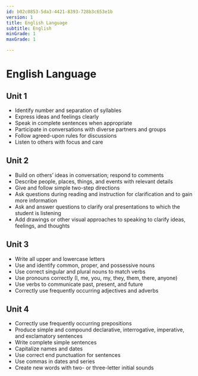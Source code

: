 ```yaml
---
id: b02c0853-5da3-4421-8393-728b3c653e1b
version: 1
title: English Language
subtitle: English
minGrade: 1
maxGrade: 1

---
```

# English Language


## Unit 1
* Identify number and separation of syllables
* Express ideas and feelings clearly
* Speak in complete sentences when appropriate
* Participate in conversations with diverse partners and groups
* Follow agreed-upon rules for discussions
* Listen to others with focus and care

## Unit 2
* Build on others’ ideas in conversation; respond to comments
* Describe people, places, things, and events with relevant details
* Give and follow simple two-step directions
* Ask questions during reading and instruction for clarification and to gain more information
* Ask and answer questions to clarify oral presentations to which the student is listening
* Add drawings or other visual approaches to speaking to clarify ideas, feelings, and thoughts

## Unit 3
* Write all upper and lowercase letters
* Use and identify common, proper, and possessive nouns
* Use correct singular and plural nouns to match verbs
* Use pronouns correctly (I, me, you, my, they, them, there, anyone)
* Use verbs to communicate past, present, and future
* Correctly use frequently occurring adjectives and adverbs

## Unit 4
* Correctly use frequently occurring prepositions
* Produce simple and compound declarative, interrogative, imperative, and exclamatory sentences
* Write complete simple sentences
* Capitalize names and dates
* Use correct end punctuation for sentences
* Use commas in dates and series
* Create new words with two- or three-letter initial sounds